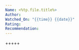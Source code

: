```yaml
---
Name: <%tp.file.title%>
Author:
Watched_On: "{{time}} {{date}}"
Rating:
Recommendation: 
---
```

+++++  